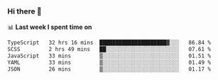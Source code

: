 ### Hi there 👋

<!--
**DBvc/DBvc** is a ✨ _special_ ✨ repository because its `README.md` (this file) appears on your GitHub profile.

Here are some ideas to get you started:

- 🔭 I’m currently working on ...
- 🌱 I’m currently learning ...
- 👯 I’m looking to collaborate on ...
- 🤔 I’m looking for help with ...
- 💬 Ask me about ...
- 📫 How to reach me: ...
- 😄 Pronouns: ...
- ⚡ Fun fact: ...
-->

📊 **Last week I spent time on**
<!--START_SECTION:waka-->

```txt
TypeScript   32 hrs 16 mins  █████████████████████▓░░░   86.84 %
SCSS         2 hrs 49 mins   ██░░░░░░░░░░░░░░░░░░░░░░░   07.61 %
JavaScript   33 mins         ▒░░░░░░░░░░░░░░░░░░░░░░░░   01.51 %
YAML         33 mins         ▒░░░░░░░░░░░░░░░░░░░░░░░░   01.49 %
JSON         26 mins         ▒░░░░░░░░░░░░░░░░░░░░░░░░   01.17 %
```

<!--END_SECTION:waka-->
